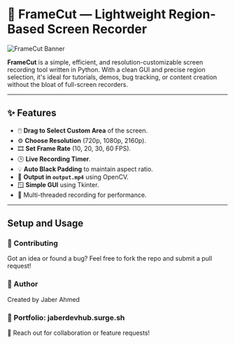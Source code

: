 # 🎥 FrameCut — Lightweight Region-Based Screen Recorder

![FrameCut Banner](https://your-image-link-here.gif) <!-- 🔄 Replace with your actual GIF URL -->

**FrameCut** is a simple, efficient, and resolution-customizable screen recording tool written in Python. With a clean GUI and precise region selection, it's ideal for tutorials, demos, bug tracking, or content creation without the bloat of full-screen recorders.

---

## ✨ Features

- 🖱️ **Drag to Select Custom Area** of the screen.
- ⚙️ **Choose Resolution** (720p, 1080p, 2160p).
- 🎞️ **Set Frame Rate** (10, 20, 30, 60 FPS).
- 🕒 **Live Recording Timer**.
- 💡 **Auto Black Padding** to maintain aspect ratio.
- 💾 **Output in `output.mp4`** using OpenCV.
- 🪟 **Simple GUI** using Tkinter.
- 🧵 Multi-threaded recording for performance.

---
## Setup and Usage

### 🤝 Contributing
Got an idea or found a bug? Feel free to fork the repo and submit a pull request!

### 🔗 Author
Created by Jaber Ahmed
### 🔗 Portfolio: jaberdevhub.surge.sh
📧 Reach out for collaboration or feature requests!


